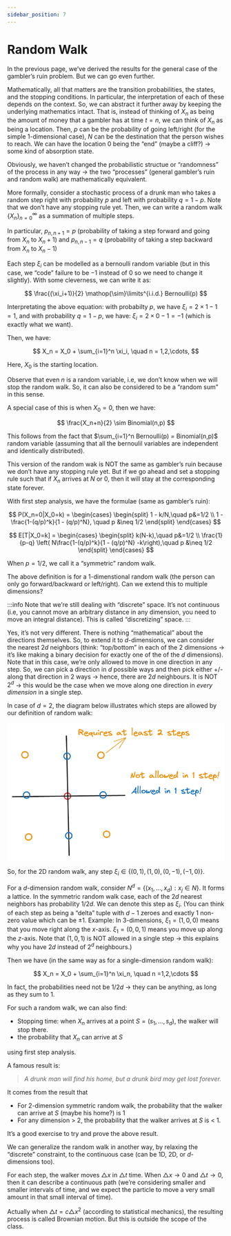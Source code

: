 ```yaml
---
sidebar_position: 7
---
```


# Random Walk

In the previous page, we’ve derived the results for the general case of the gambler’s ruin problem. But we can go even further.

Mathematically, all that matters are the transition probabilities, the states, and the stopping conditions. In particular, the interpretation of each of these depends on the context. So, we can abstract it further away by keeping the underlying mathematics intact. That is, instead of thinking of $X_n$ as being the amount of money that a gambler has at time $t=n$, we can think of $X_n$ as being a location. Then, $p$ can be the probability of going left/right (for the simple 1-dimensional case), $N$ can be the destination that the person wishes to reach. We can have the location $0$ being the “end” (maybe a cliff?) → some kind of absorption state.

Obviously, we haven’t changed the probabilistic structue or “randomness” of the process in any way → the two “processes” (general gambler’s ruin and random walk) are mathematically equivalent.

More formally, consider a stochastic process of a drunk man who takes a random step right with probability $p$ and left with probability $q=1-p$. Note that we don’t have any stopping rule yet. Then, we can write a random walk $\{X_n\}_{n=0}^\infty$ as a summation of multiple steps.

In particular, $p_{n,n+1} = p$ (probability of taking a step forward and going from $X_n$ to $X_n+1$) and $p_{n,n-1}=q$ (probability of taking a step backward from $X_n$ to $X_n-1$)

Each step $\xi_i$ can be modelled as a bernoulli random variable (but in this case, we “code” failure to be $-1$ instead of $0$ so we need to change it slightly). With some cleverness, we can write it as:

$$
\frac{(\xi_i+1)}{2} \mathop{\sim}\limits^{i.i.d.} Bernoulli(p)
$$

Interpretating the above equation: with probabilty $p$, we have $\xi_i = 2\times 1 -1=1$, and with probability $q=1-p$, we have: $\xi_i = 2\times0-1 = -1$ (which is exactly what we want).

Then, we have:

$$
X_n = X_0 + \sum_{i=1}^n \xi_i, \quad n = 1,2,\cdots,
$$

Here, $X_0$ is the starting location.

Observe that even $n$ is a random variable, i.e, we don’t know when we will stop the random walk. So, it can also be considered to be a “random sum” in this sense.

A special case of this is when $X_0 = 0$, then we have:

$$
\frac{X_n+n}{2} \sim Binomial(n,p)
$$

This follows from the fact that $\sum_{i=1}^n Bernoulli(p) = Binomial(n,p)$ random variable (assuming that all the bernoulil variables are independent and identically distributed).

This version of the random wak is NOT the same as gambler’s ruin because we don’t have any stopping rule yet. But if we go ahead and set a stopping rule such that if $X_n$ arrives at $N$ or $0$, then it will stay at the corresponding state forever.

With first step analysis, we have the formulae (same as gambler’s ruin):

$$
P(X_n=0|X_0=k) =
\begin{cases}
\begin{split}
1 - k/N,\quad p&=1/2 \\
1 - \frac{1-(q/p)^k}{1 - (q/p)^N}, \quad p &\neq 1/2
\end{split}
\end{cases}
$$

$$
E[T|X_0=k] =
\begin{cases}
\begin{split}
k(N-k),\quad p&=1/2 \\
\frac{1}{p-q} \left( N\frac{1-(q/p)^k}{1 - (q/p)^N} -k\right),\quad p &\neq 1/2
\end{split}
\end{cases}
$$

When $p=1/2$, we call it a “symmetric” random walk.

The above definition is for a 1-dimenstional random walk (the person can only go forward/backward or left/right). Can we extend this to multiple dimensions?

:::info
Note that we’re still dealing with “discrete” space. It’s not continuous (i.e, you cannot move an arbitrary distance in any dimension, you need to move an integral distance). This is called “discretizing” space.
:::

Yes, it’s not very different. There is nothing “mathematical” about the directions themselves. So, to extend it to $d$-dimensions, we can consider the nearest $2d$ neighbors (think: “top/bottom” in each of the 2 dimensions → it’s like making a binary decision for exactly one of the of the $d$ dimensions). Note that in this case, we’re only allowed to move in one direction in any step. So, we can pick a direction in $d$ possible ways and then pick either +/- along that direction in $2$ ways → hence, there are $2d$ neighbours. It is NOT $2^d$ → this would be the case when we move along one direction in _every dimension_ in a single step.

In case of $d=2$, the diagram below illustrates which steps are allowed by our definition of random walk:

![Untitled](week-4-part-2-assets/Untitled.png)

So, for the 2D random walk, any step $\xi_i \in \{(0, 1), (1, 0), (0, -1), (-1, 0) \}$.

For a $d$-dimension random walk, consider $N^d = \{(x_1,\dots, x_d): x_j \in N \}$. It forms a lattice. In the symmetric random walk case, each of the $2d$ nearest neighbors has probability $1/2d$. We can denote this step as $\xi_i$. (You can think of each step as being a “delta” tuple with $d-1$ zeroes and exactly $1$ non-zero value which can be $\pm1$. Example: In 3-dimensions, $\xi_1 =(1, 0,0)$ means that you move right along the $x$-axis. $\xi_1 = (0,0,1)$ means you move up along the $z$-axis. Note that $(1,0,1)$ is NOT allowed in a single step → this explains why you have $2d$ instead of $2^d$ neighbours.)

Then we have (in the same way as for a single-dimension random walk):

$$
X_n = X_0 + \sum_{i=1}^n \xi_n, \quad n =1,2,\cdots
$$

In fact, the probabilities need not be $1/2d$ → they can be anything, as long as they sum to $1$.

For such a random walk, we can also find:

- Stopping time: when $X_n$ arrives at a point $S=(s_1, \dots, s_d)$, the walker will stop there.
- the probability that $X_n$ can arrive at $S$

using first step analysis.

A famous result is:

> _A drunk man will find his home, but a drunk bird may get lost forever._

It comes from the result that

- For 2-dimension symmetric random walk, the probability that the walker can arrive at $S$ (maybe his home?) is $1$
- For any dimension > 2, the probability that the walker arrives at $S$ is < 1.

It’s a good exercise to try and prove the above result.

We can generalize the random walk in another way, by relaxing the “discrete” constraint, to the continuous case (can be 1D, 2D, or $d$-dimensions too).

For each step, the walker moves $\triangle x$ in $\triangle t$ time. When $\triangle x \to 0$ and $\triangle t \to 0$, then it can describe a continuous path (we’re considering smaller and smaller intervals of time, and we expect the particle to move a very small amount in that small interval of time).

Actually when $\triangle t = c \triangle x^2$ (according to statistical mechanics), the resulting process is called Brownian motion. But this is outside the scope of the class.
